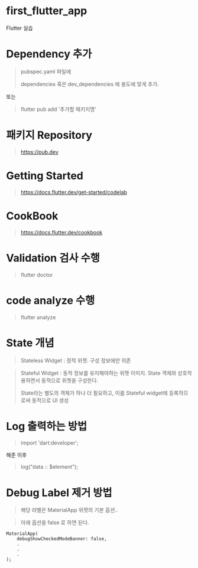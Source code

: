 # first_flutter_app
Flutter 실습  


# Dependency 추가
> pubspec.yaml 파일에 
> 
> dependencies 혹은  dev_dependencies
> 에
> 용도에 맞게 추가.

또는

> flutter pub add '추가할 패키지명'
  


# 패키지 Repository
> https://pub.dev


# Getting Started 
> https://docs.flutter.dev/get-started/codelab

# CookBook
> https://docs.flutter.dev/cookbook

# Validation 검사 수행
> flutter doctor

# code analyze 수행
> flutter analyze

# State 개념
> Stateless Widget  : 정적 위젯. 구성 정보에만 의존


> Stateful Widget  : 동적 정보를 유지해야하는 위젯 이미지. State 객체와 상호작용하면서 동적으로 위젯을 구성한다.
> 
> State라는 별도의 객체가 하나 더 필요하고, 이를 Stateful widget에 등록하므로써 동적으로 UI 생성

# Log 출력하는 방법
> import 'dart:developer';

해준 이후 
> log("data :: $element");


# Debug Label 제거 방법
> 해당 라벨은 MaterialApp 위젯의 기본 옵션..

> 아래 옵션을 false 로 하면 된다.

~~~
MaterialApp(
    debugShowCheckedModeBanner: false,
    .
    .
    .
);
~~~




